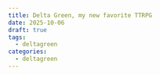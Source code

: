 ```yaml
---
title: Delta Green, my new favorite TTRPG
date: 2025-10-06
draft: true
tags:
  - deltagreen
categories:
  - deltagreen
---
```

